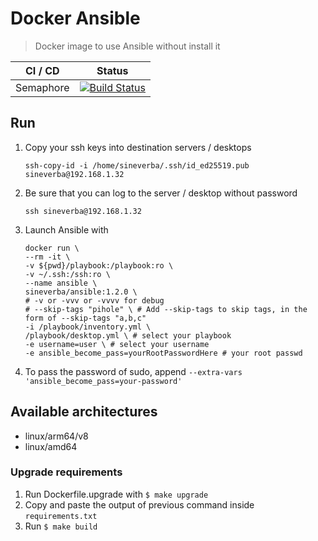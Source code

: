 Docker Ansible
==============

> Docker image to use Ansible without install it

| CI / CD | Status |
| ------- | ------ |
| Semaphore | [![Build Status](https://sineverba.semaphoreci.com/badges/docker-ansible/branches/master.svg?style=shields&key=a831bec4-7adb-49ad-ae54-9d049cc802e9)](https://sineverba.semaphoreci.com/projects/docker-ansible) |


## Run

1. Copy your ssh keys into destination servers / desktops

    `ssh-copy-id -i /home/sineverba/.ssh/id_ed25519.pub sineverba@192.168.1.32`


2. Be sure that you can log to the server / desktop without password

    `ssh sineverba@192.168.1.32`

3. Launch Ansible with

    ```shell
    docker run \
	--rm -it \
	-v ${pwd}/playbook:/playbook:ro \
	-v ~/.ssh:/ssh:ro \
	--name ansible \
	sineverba/ansible:1.2.0 \
	# -v or -vvv or -vvvv for debug
	# --skip-tags "pihole" \ # Add --skip-tags to skip tags, in the form of --skip-tags "a,b,c"
	-i /playbook/inventory.yml \
	/playbook/desktop.yml \ # select your playbook
	-e username=user \ # select your username
	-e ansible_become_pass=yourRootPasswordHere # your root passwd
    ```

3. To pass the password of sudo, append `--extra-vars 'ansible_become_pass=your-password'`

## Available architectures

+ linux/arm64/v8
+ linux/amd64


### Upgrade requirements
1. Run Dockerfile.upgrade with `$ make upgrade`
2. Copy and paste the output of previous command inside `requirements.txt`
3. Run `$ make build`